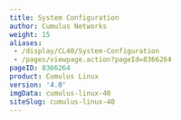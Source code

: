 ```yaml
---
title: System Configuration
author: Cumulus Networks
weight: 15
aliases:
 - /display/CL40/System-Configuration
 - /pages/viewpage.action?pageId=8366264
pageID: 8366264
product: Cumulus Linux
version: '4.0'
imgData: cumulus-linux-40
siteSlug: cumulus-linux-40
---
```

<article id="html-search-results" class="ht-content" style="display: none;">

</article>

<footer id="ht-footer">

</footer>
